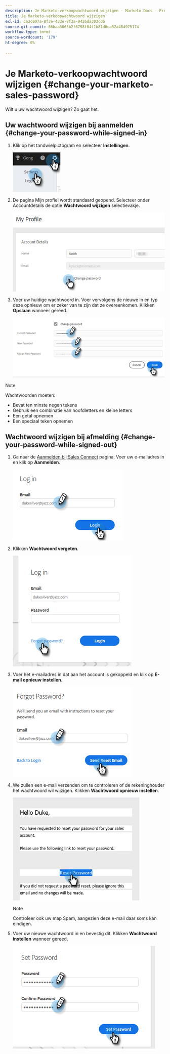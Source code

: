 ```yaml
---
description: Je Marketo-verkoopwachtwoord wijzigen - Marketo Docs - Productdocumentatie
title: Je Marketo-verkoopwachtwoord wijzigen
exl-id: c63c007a-8f3e-433e-8f3a-9426da303cdb
source-git-commit: 66baa3063b2f6798f04f1b81d6ea52a484975174
workflow-type: tm+mt
source-wordcount: '179'
ht-degree: 0%

---
```


# Je Marketo-verkoopwachtwoord wijzigen {#change-your-marketo-sales-password}

Wilt u uw wachtwoord wijzigen? Zo gaat het.

## Uw wachtwoord wijzigen bij aanmelden {#change-your-password-while-signed-in}

1. Klik op het tandwielpictogram en selecteer **Instellingen**.

   ![](assets/change-your-marketo-sales-password-1.png)

1. De pagina Mijn profiel wordt standaard geopend. Selecteer onder Accountdetails de optie **Wachtwoord wijzigen** selectievakje.

   ![](assets/change-your-marketo-sales-password-2.png)

1. Voer uw huidige wachtwoord in. Voer vervolgens de nieuwe in en typ deze opnieuw om er zeker van te zijn dat ze overeenkomen. Klikken **Opslaan** wanneer gereed.

   ![](assets/change-your-marketo-sales-password-3.png)

>[!NOTE]
>
>Wachtwoorden moeten:
>
>* Bevat ten minste negen tekens
>* Gebruik een combinatie van hoofdletters en kleine letters
>* Een getal opnemen
>* Een speciaal teken opnemen


## Wachtwoord wijzigen bij afmelding {#change-your-password-while-signed-out}

1. Ga naar de [Aanmelden bij Sales Connect](https://toutapp.com/login) pagina. Voer uw e-mailadres in en klik op **Aanmelden**.

   ![](assets/change-your-marketo-sales-password-4.png)

1. Klikken **Wachtwoord vergeten**.

   ![](assets/change-your-marketo-sales-password-5.png)

1. Voer het e-mailadres in dat aan het account is gekoppeld en klik op **E-mail opnieuw instellen**.

   ![](assets/change-your-marketo-sales-password-6.png)

1. We zullen een e-mail verzenden om te controleren of de rekeninghouder het wachtwoord wil wijzigen. Klikken **Wachtwoord opnieuw instellen**.

   ![](assets/change-your-marketo-sales-password-7.png)

   >[!NOTE]
   >
   >Controleer ook uw map Spam, aangezien deze e-mail daar soms kan eindigen.

1. Voer uw nieuwe wachtwoord in en bevestig dit. Klikken **Wachtwoord instellen** wanneer gereed.

   ![](assets/change-your-marketo-sales-password-8.png)
